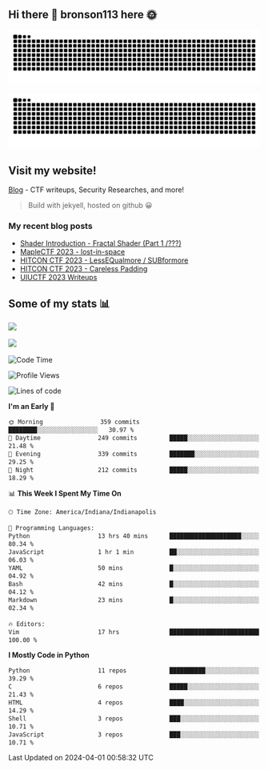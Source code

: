 ## Hi there 👋 bronson113 here 🌞
<div align="center">

![GitHub Snake Light](https://raw.githubusercontent.com/bronson113/bronson113/snake/github-snake.svg#gh-light-mode-only)

![GitHub Snake dark](https://raw.githubusercontent.com/bronson113/bronson113/snake/github-snake-dark.svg#gh-dark-mode-only)

</div>

## Visit my website!
[Blog](https://bronson113.github.io/) - CTF writeups, Security Researches, and more! 

> Build with jekyell, hosted on github 😀

### My recent blog posts

<!-- BLOG-POST-LIST:START -->
- [Shader Introduction - Fractal Shader &lpar;Part 1 /???&rpar;](http://blog.bronson113.org/2024/03/12/shader-introduction-fractal-shader-part-1.html)
- [MapleCTF 2023 - lost-in-space](http://blog.bronson113.org/2023/10/03/maplectf-2023-lost-in-space.html)
- [HITCON CTF 2023 - LessEQualmore / SUBformore](http://blog.bronson113.org/2023/09/10/hitcon-ctf-2023-lessequalmore-subformore.html)
- [HITCON CTF 2023 - Careless Padding](http://blog.bronson113.org/2023/09/08/hitconctf-2023-careless-padding.html)
- [UIUCTF 2023 Writeups](http://blog.bronson113.org/2023/07/03/uiuctf-2023-writeups.html)
<!-- BLOG-POST-LIST:END -->

## Some of my stats 📊
![](https://github-readme-stats-sigma-five.vercel.app/api?username=bronson113&theme=transparent&show_icons=true)

![](https://github-readme-stats-sigma-five.vercel.app/api/top-langs/?username=bronson113&theme=transparent&layout=compact&card_width=445)



<!--START_SECTION:waka-->
![Code Time](http://img.shields.io/badge/Code%20Time-517%20hrs%2014%20mins-blue)

![Profile Views](http://img.shields.io/badge/Profile%20Views-28-blue)

![Lines of code](https://img.shields.io/badge/From%20Hello%20World%20I%27ve%20Written-7.5%20million%20lines%20of%20code-blue)

**I'm an Early 🐤** 

```text
🌞 Morning                359 commits         ████████░░░░░░░░░░░░░░░░░   30.97 % 
🌆 Daytime                249 commits         █████░░░░░░░░░░░░░░░░░░░░   21.48 % 
🌃 Evening                339 commits         ███████░░░░░░░░░░░░░░░░░░   29.25 % 
🌙 Night                  212 commits         █████░░░░░░░░░░░░░░░░░░░░   18.29 % 
```


📊 **This Week I Spent My Time On** 

```text
🕑︎ Time Zone: America/Indiana/Indianapolis

💬 Programming Languages: 
Python                   13 hrs 40 mins      ████████████████████░░░░░   80.34 % 
JavaScript               1 hr 1 min          ██░░░░░░░░░░░░░░░░░░░░░░░   06.03 % 
YAML                     50 mins             █░░░░░░░░░░░░░░░░░░░░░░░░   04.92 % 
Bash                     42 mins             █░░░░░░░░░░░░░░░░░░░░░░░░   04.12 % 
Markdown                 23 mins             █░░░░░░░░░░░░░░░░░░░░░░░░   02.34 % 

🔥 Editors: 
Vim                      17 hrs              █████████████████████████   100.00 % 
```

**I Mostly Code in Python** 

```text
Python                   11 repos            ██████████░░░░░░░░░░░░░░░   39.29 % 
C                        6 repos             █████░░░░░░░░░░░░░░░░░░░░   21.43 % 
HTML                     4 repos             ████░░░░░░░░░░░░░░░░░░░░░   14.29 % 
Shell                    3 repos             ███░░░░░░░░░░░░░░░░░░░░░░   10.71 % 
JavaScript               3 repos             ███░░░░░░░░░░░░░░░░░░░░░░   10.71 % 
```




 Last Updated on 2024-04-01 00:58:32 UTC
<!--END_SECTION:waka-->
